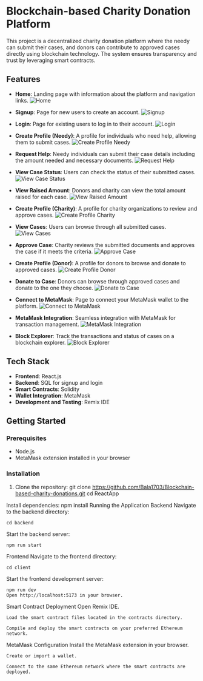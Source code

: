 # Blockchain-based Charity Donation Platform

This project is a decentralized charity donation platform where the needy can submit their cases, and donors can contribute to approved cases directly using blockchain technology. The system ensures transparency and trust by leveraging smart contracts.

## Features

- **Home**: Landing page with information about the platform and navigation links.
  ![Home](![Home](https://github.com/Bala1703/Blockchain-based-charity-donations/assets/138019223/75a4b970-2bd4-4586-9199-0de38ef98c36)
)

- **Signup**: Page for new users to create an account.
  ![Signup](img_link_signup)

- **Login**: Page for existing users to log in to their account.
  ![Login](img_link_login)

- **Create Profile (Needy)**: A profile for individuals who need help, allowing them to submit cases.
  ![Create Profile Needy](img_link_create_profile_needy)

- **Request Help**: Needy individuals can submit their case details including the amount needed and necessary documents.
  ![Request Help](img_link_request_help)

- **View Case Status**: Users can check the status of their submitted cases.
  ![View Case Status](img_link_view_case_status)  

- **View Raised Amount**: Donors and charity can view the total amount raised for each case.
  ![View Raised Amount](img_link_view_raised_amount)  

- **Create Profile (Charity)**: A profile for charity organizations to review and approve cases.
  ![Create Profile Charity](img_link_create_profile_charity)

 - **View Cases**: Users can browse through all submitted cases.
  ![View Cases](img_link_view_cases)

 - **Approve Case**: Charity reviews the submitted documents and approves the case if it meets the criteria.
  ![Approve Case](img_link_approve_case)  

- **Create Profile (Donor)**: A profile for donors to browse and donate to approved cases.
  ![Create Profile Donor](img_link_create_profile_donor)

- **Donate to Case**: Donors can browse through approved cases and donate to the one they choose.
  ![Donate to Case](img_link_donate_to_case)

- **Connect to MetaMask**: Page to connect your MetaMask wallet to the platform.
  ![Connect to MetaMask](img_link_connect_to_metamask)

- **MetaMask Integration**: Seamless integration with MetaMask for transaction management.
  ![MetaMask Integration](img_link_metamask)

- **Block Explorer**: Track the transactions and status of cases on a blockchain explorer.
  ![Block Explorer](img_link_block_explorer)

## Tech Stack

- **Frontend**: React.js
- **Backend**: SQL for signup and login
- **Smart Contracts**: Solidity
- **Wallet Integration**: MetaMask
- **Development and Testing**: Remix IDE

## Getting Started

### Prerequisites

- Node.js
- MetaMask extension installed in your browser

### Installation

1. Clone the repository:
   git clone https://github.com/Bala1703/Blockchain-based-charity-donations.git
   cd ReactApp

Install dependencies:
    npm install
Running the Application
Backend
   Navigate to the backend directory:

    cd backend
Start the backend server:

    npm run start
Frontend
  Navigate to the frontend directory:

    cd client
Start the frontend development server:

    npm run dev
    Open http://localhost:5173 in your browser.

Smart Contract Deployment
    Open Remix IDE.

    Load the smart contract files located in the contracts directory.

    Compile and deploy the smart contracts on your preferred Ethereum network.


MetaMask Configuration
    Install the MetaMask extension in your browser.

    Create or import a wallet.

    Connect to the same Ethereum network where the smart contracts are deployed.
